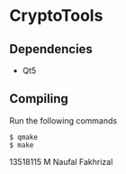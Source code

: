 # CryptoTools

## Dependencies

- Qt5

## Compiling

Run the following commands
```
$ qmake
$ make
```

13518115 M Naufal Fakhrizal
